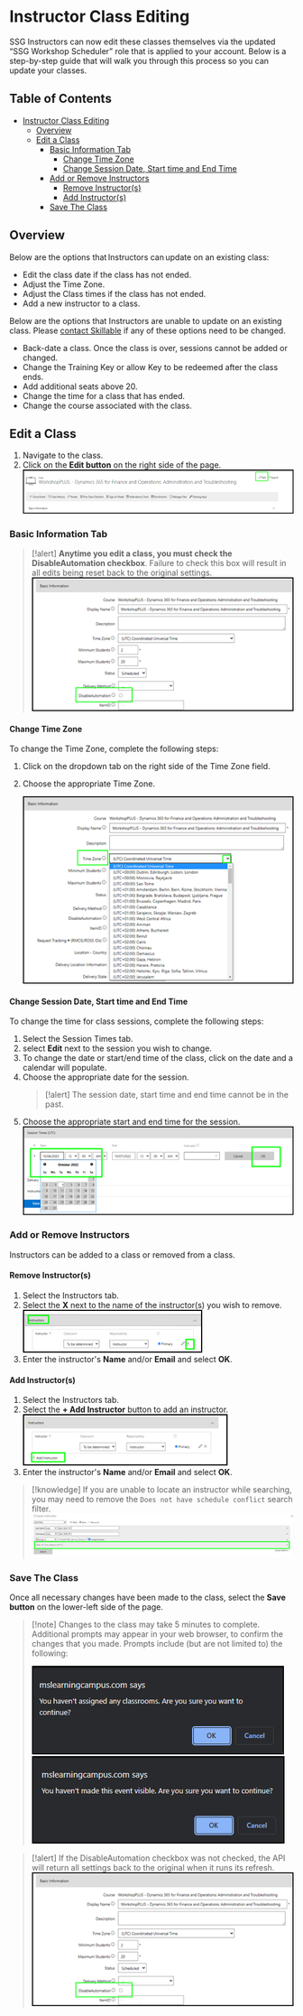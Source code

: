 # Instructor Class Editing 

SSG Instructors can now edit these classes themselves via the updated “SSG Workshop Scheduler” role that is applied to your account. Below is a step-by-step guide that will walk you through this process so you can update your classes. 

## Table of Contents 

- [Instructor Class Editing](#instructor-class-editing)
  - [Overview](#overview)
  - [Edit a Class](#edit-a-class)
    - [Basic Information Tab](#basic-information-tab)
      - [Change Time Zone](#change-time-zone)
      - [Change Session Date, Start time and End Time](#change-session-date--start-time-and-end-time)
    - [Add or Remove Instructors](#add-or-remove-instructors)
      - [Remove Instructor(s)](#remove-instructor-s-)
      - [Add Instructor(s)](#add-instructor-s-)
    - [Save The Class](#save-the-class)

## Overview

Below are the options that Instructors can update on an existing class:  
- Edit the class date if the class has not ended.   
- Adjust the Time Zone.  
- Adjust the Class times if the class has not ended. 
- Add a new instructor to a class. 

Below are the options that Instructors are unable to update on an existing class. Please [contact Skillable](http://www.skillable.com/customer-support/) if any of these options need to be changed. 

- Back-date a class. Once the class is over, sessions cannot be added or changed. 
- Change the Training Key or allow Key to be redeemed after the class ends.  
- Add additional seats above 20.  
- Change the time for a class that has ended.  
- Change the course associated with the class. 

## Edit a Class

1. Navigate to the class.
1. Click on the **Edit button** on the right side of the page. 
    ![Edit Class Button](images/edit-class-button.png)

### Basic Information Tab 

>[!alert] **Anytime you edit a class, you must check the DisableAutomation checkbox**. Failure to check this box will result in all edits being reset back to the original settings. 
> ![DisableAutomation Checkbox](images/disable-automation.png)

#### Change Time Zone 

To change the Time Zone, complete the following steps: 

1. Click on the dropdown tab on the right side of the Time Zone field. 
1. Choose the appropriate Time Zone.

    ![Time Zone](images/time-zone.png)

#### Change Session Date, Start time and End Time

To change the time for class sessions, complete the following steps: 

1. Select the Session Times tab. 
1. select **Edit** next to the session you wish to change.
1. To change the date or start/end time of the class, click on the date and a calendar will populate. 
1. Choose the appropriate date for the session.
    >[!alert] The session date, start time and end time cannot be in the past. 
1. Choose the appropriate start and end time for the session. 
    ![Change Session Date, Start Time and End Time](images/change-session-date-time.png)

### Add or Remove Instructors 

Instructors can be added to a class or removed from a class. 

#### Remove Instructor(s)

1. Select the Instructors tab. 
1. Select the **X** next to the name of the instructor(s) you wish to remove. 
    ![Remove Instructor from a class](images/remove-instructor.png)
1. Enter the instructor's **Name** and/or **Email** and select **OK**. 

#### Add Instructor(s)

1. Select the Instructors tab. 
1. Select the **+ Add Instructor** button to add an instructor. 
    ![Add instructor to a class](images/add-instructor.png)
1. Enter the instructor's **Name** and/or **Email** and select **OK**. 

> [!knowledge] If you are unable to locate an instructor while searching, you may need to remove the `Does not have schedule conflict` search filter. 
    ![Remove search filter](images/remove-search-filter.png)

### Save The Class

Once all necessary changes have been made to the class, select the **Save button** on the lower-left side of the page. 

>[!note] Changes to the class may take 5 minutes to complete. Additional prompts may appear in your web browser, to confirm the changes that you made. Prompts include (but are not limited to) the following: 
>
> ![You haven't assigned any classrooms](images/havent-assigned-classrooms.png)
> ![You haven't made this event visible](images/havent-made-event-visible.png)

>[!alert] If the DisableAutomation checkbox was not checked, the API will return all settings back to the original when it runs its refresh.  
> ![DisableAutomation Checkbox](images/disable-automation.png)